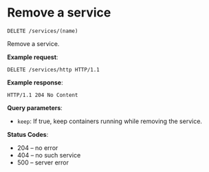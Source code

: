 # Remove a service

`DELETE /services/(name)`

Remove a service.

**Example request**:

```
DELETE /services/http HTTP/1.1
```

**Example response**:

```
HTTP/1.1 204 No Content
```

**Query parameters**:

* `keep`: If true, keep containers running while removing the service.

**Status Codes**:

* 204 – no error
* 404 – no such service
* 500 – server error